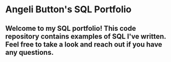 # Angeli Button's SQL Portfolio

## Welcome to my SQL portfolio! This code repository contains examples of SQL I've written. Feel free to take a look and reach out if you have any questions.
